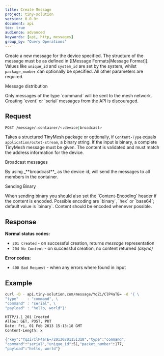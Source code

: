 ```yaml
---
title: Create Message
project: tiny-solution
version: 0.0.0+
document: api
toc: true
audience: advanced
keywords: [api, http, messages]
group_by: "Query Operations"
---
```


Create a new message for the device specified. The structure of the
message must be as defined in [[Message Formats|Message Format]]. Values like
`unique_id` and `system_id` are set by the system, whilst
`package_number` can optionally be specified. All other parameters are
required.

<div class="info">
 <div class="title">Message distribution</div>
 <p>
   Only messages of the type `command` will be sent to the mesh network.
   Creating `event` or `serial` messages from the API is discouraged.
 </p>
</div>

## Request

```bash
POST /message/:container/<:device|broadcast>
```

Takes a structured TinyMesh package or optionally, if `Content-Type`
equals `application/octet-stream`, a binary string. If the
input is binary, a complete TinyMesh message must be given. The
content is validated and must match the address information for the
device.

<div class="info">
 <div class="title">Broadcast messages</div>
 <p>
  By using _**broadcast**_ as the device id, will send the messages to
  all members in the container.
 </p>
</div>

<div class="info">
 <div class="title">Sending Binary</div>
 <p>
  When sending binary you should also set the `Content-Encoding`
  header if the content is encoded. Possible encoding are `binary`,
  `hex` or `base64`; default value is `binary`. Content should be
  encoded whenever possible.
 </p>
</div>


## Response

**Normal status codes:**

* `201 Created` - on successful creation, returns _message_ representation
* `204 No Content` - on successful creation, no content returned _(async)_

**Error codes:**

* `400 Bad Request` - when any errors where found in input


## Example

```bash
curl -D - api.tiny-solution.com/message/YqZi/ClP4aTE= -d '{ \
"type"    : "command", \
"command" : "serial", \
"payload" : "hello, world"}'

HTTP/1.1 201 Created
Allow: GET, POST, PUT
Date: Fri, 01 Feb 2013 15:13:18 GMT
Content-Length: x

{"key":"YqZi/ClP4aTE=/20130201151318","type":"command",
"command":"serial","unique_id":51,"packet_number":177,
"payload":"hello, world"}
```
